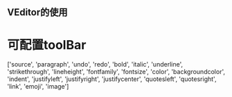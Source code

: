 ## VEditor的使用
<!DOCTYPE html>
<html lang="en">
<head>
    <meta charset="UTF-8">
    <title>VEditor</title>
    <link rel="stylesheet" href="./icomoon/style.css">
    <link rel="stylesheet" href="./css/index.css">
    <style type="text/css"></style>
</head>
<body>
<div id="editor"></div>
<div id="text" style="margin: auto;width: 90%"></div>
<script src="https://cdn.bootcss.com/jquery/1.12.4/jquery.min.js"></script>
<script src="./js/command.js"></script>
<script>
    new VEditor({
        ele: '#editor',
        initContent: '请输入...'
    })
</script>
</body>
</html>

# 可配置toolBar
 ['source', 'paragraph', 'undo', 'redo', 'bold', 'italic', 'underline', 'strikethrough', 'lineheight', 'fontfamily', 'fontsize', 'color', 'backgroundcolor', 'indent', 'justifyleft', 'justifyright', 'justifycenter', 'quotesleft', 'quotesright', 'link', 'emoji', 'image']

